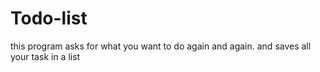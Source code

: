 # Todo-list
this program asks for what you want to do again and again. and saves all your task in a list
